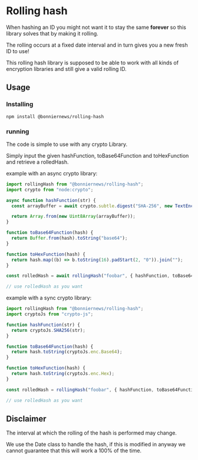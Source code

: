 # Rolling hash

When hashing an ID you might not want it to stay the same **forever** so this library solves that by making it rolling.

The rolling occurs at a fixed date interval and in turn gives you a new fresh ID to use!

This rolling hash library is supposed to be able to work with all kinds of encryption libraries and still give a valid rolling ID.

## Usage

### Installing

`npm install @bonniernews/rolling-hash`

### running

The code is simple to use with any crypto Library.

Simply input the given hashFunction, toBase64Function and toHexFunction and retrieve a rolledHash.

example with an async crypto library:

```javascript
import rollingHash from "@bonniernews/rolling-hash";
import crypto from "node:crypto";

async function hashFunction(str) {
  const arrayBuffer = await crypto.subtle.digest("SHA-256", new TextEncoder().encode(str));

  return Array.from(new Uint8Array(arrayBuffer));
}

function toBase64Function(hash) {
  return Buffer.from(hash).toString("base64");
}

function toHexFunction(hash) {
  return hash.map((b) => b.toString(16).padStart(2, "0")).join("");
}

const rolledHash = await rollingHash("foobar", { hashFunction, toBase64Function, toHexFunction });

// use rolledHash as you want
```

example with a sync crypto library:

```javascript
import rollingHash from "@bonniernews/rolling-hash";
import cryptoJs from "crypto-js";

function hashFunction(str) {
  return cryptoJs.SHA256(str);
}

function toBase64Function(hash) {
  return hash.toString(cryptoJs.enc.Base64);
}

function toHexFunction(hash) {
  return hash.toString(cryptoJs.enc.Hex);
}

const rolledHash = rollingHash("foobar", { hashFunction, toBase64Function, toHexFunction });

// use rolledHash as you want
```

## Disclaimer

The interval at which the rolling of the hash is performed may change.

We use the Date class to handle the hash, if this is modified in anyway we cannot guarantee that this will work a 100% of the time.
